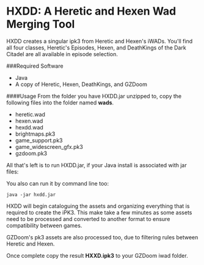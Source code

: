
HXDD: A Heretic and Hexen Wad Merging Tool
=======

HXDD creates a singular ipk3 from Heretic and Hexen's iWADs.
You'll find all four classes, Heretic's Episodes, Hexen, and DeathKings of the Dark Citadel are all available in episode selection.

###Required Software
* Java
* A copy of Heretic, Hexen, DeathKings, and GZDoom

####Usage
From the folder you have HXDD.jar unzipped to, copy the following files into the folder named **wads**.
* heretic.wad
* hexen.wad
* hexdd.wad
* brightmaps.pk3
* game_support.pk3
* game_widescreen_gfx.pk3
* gzdoom.pk3

All that's left is to run HXDD.jar, if your Java install is associated with jar files:

You also can run it by command line too:
```shell
java -jar hxdd.jar
```
HXDD will begin cataloguing the assets and organizing everything that is required to create the iPK3.
This make take a few minutes as some assets need to be processed and converted to another format to ensure
compatibility between games.

GZDoom's pk3 assets are also processed too, due to filtering rules between Heretic and Hexen.

Once complete copy the result **HXXD.ipk3** to your GZDoom iwad folder.